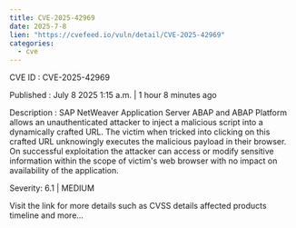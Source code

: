 ```yaml
--- 
title: CVE-2025-42969
date: 2025-7-8
lien: "https://cvefeed.io/vuln/detail/CVE-2025-42969"
categories:
  - cve
---
```


CVE ID : CVE-2025-42969

Published :  July 8
2025
1:15 a.m. | 1 hour
8 minutes ago

Description : SAP NetWeaver Application Server ABAP and ABAP Platform allows an unauthenticated attacker to inject a malicious script into a dynamically crafted URL. The victim
when tricked into clicking on this crafted URL unknowingly executes the malicious payload in their browser. On successful exploitation
the attacker can access or modify sensitive information within the scope of victim's web browser
with no impact on availability of the application.

Severity: 6.1 | MEDIUM

Visit the link for more details
such as CVSS details
affected products
timeline
and more...
